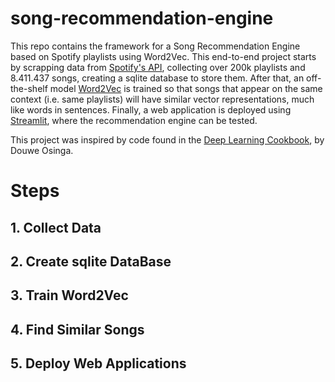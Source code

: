 # song-recommendation-engine
This repo contains the framework for a Song Recommendation Engine based on Spotify playlists using Word2Vec. This end-to-end project starts by scrapping data from [Spotify's API](https://developer.spotify.com/documentation/web-api/), collecting over 200k playlists and 8.411.437 songs, creating a sqlite database to store them. After that, an off-the-shelf model [Word2Vec](https://radimrehurek.com/gensim/models/word2vec.html) is trained so that songs that appear on the same context (i.e. same playlists) will have similar vector representations, much like words in sentences. Finally, a web application is deployed using [Streamlit](https://www.streamlit.io), where the recommendation engine can be tested.

This project was inspired by code found in the [Deep Learning Cookbook](https://www.oreilly.com/library/view/deep-learning-cookbook/9781491995839/), by Douwe Osinga. 

# Steps 

## 1. Collect Data

## 2. Create sqlite DataBase

## 3. Train Word2Vec

## 4. Find Similar Songs

## 5. Deploy Web Applications
